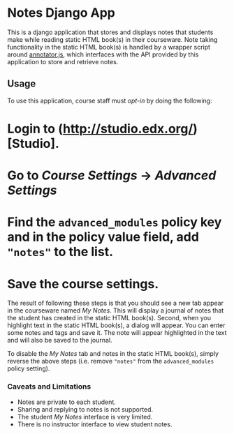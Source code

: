 Notes Django App
=================

This is a django application that stores and displays notes that students make while reading static HTML book(s) in their courseware.  Note taking functionality in the static HTML book(s) is handled by a wrapper script around [annotator.js](http://okfnlabs.org/annotator/), which interfaces with the API provided by this application to store and retrieve notes.

Usage
-----

To use this application, course staff must *opt-in* by doing the following:

# Login to (http://studio.edx.org/)[Studio].
# Go to *Course Settings* -> *Advanced Settings*
# Find the ```advanced_modules``` policy key and in the policy value field, add ```"notes"``` to the list. 
# Save the course settings.

The result of following these steps is that you should see a new tab appear in the courseware named *My Notes*. This will display a journal of notes that the student has created in the static HTML book(s). Second, when you highlight text in the static HTML book(s), a dialog will appear. You can enter some notes and tags and save it. The note will appear highlighted in the text and will also be saved to the journal. 

To disable the *My Notes* tab and notes in the static HTML book(s), simply reverse the above steps (i.e. remove ```"notes"``` from the ```advanced_modules``` policy setting).

### Caveats and Limitations

* Notes are private to each student. 
* Sharing and replying to notes is not supported.
* The student *My Notes* interface is very limited. 
* There is no instructor interface to view student notes.
